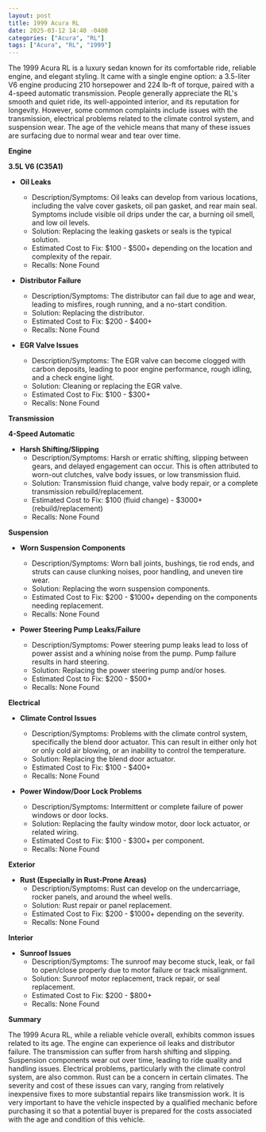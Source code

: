```yaml
---
layout: post
title: 1999 Acura RL
date: 2025-03-12 14:40 -0400
categories: ["Acura", "RL"]
tags: ["Acura", "RL", "1999"]
---
```

The 1999 Acura RL is a luxury sedan known for its comfortable ride, reliable engine, and elegant styling. It came with a single engine option: a 3.5-liter V6 engine producing 210 horsepower and 224 lb-ft of torque, paired with a 4-speed automatic transmission. People generally appreciate the RL's smooth and quiet ride, its well-appointed interior, and its reputation for longevity. However, some common complaints include issues with the transmission, electrical problems related to the climate control system, and suspension wear. The age of the vehicle means that many of these issues are surfacing due to normal wear and tear over time.

**Engine**

**3.5L V6 (C35A1)**

*   **Oil Leaks**
    *   Description/Symptoms: Oil leaks can develop from various locations, including the valve cover gaskets, oil pan gasket, and rear main seal. Symptoms include visible oil drips under the car, a burning oil smell, and low oil levels.
    *   Solution: Replacing the leaking gaskets or seals is the typical solution.
    *   Estimated Cost to Fix: $100 - $500+ depending on the location and complexity of the repair.
    *   Recalls: None Found

*   **Distributor Failure**
    *   Description/Symptoms: The distributor can fail due to age and wear, leading to misfires, rough running, and a no-start condition.
    *   Solution: Replacing the distributor.
    *   Estimated Cost to Fix: $200 - $400+
    *   Recalls: None Found

*   **EGR Valve Issues**
    *   Description/Symptoms: The EGR valve can become clogged with carbon deposits, leading to poor engine performance, rough idling, and a check engine light.
    *   Solution: Cleaning or replacing the EGR valve.
    *   Estimated Cost to Fix: $100 - $300+
    *   Recalls: None Found

**Transmission**

**4-Speed Automatic**

*   **Harsh Shifting/Slipping**
    *   Description/Symptoms: Harsh or erratic shifting, slipping between gears, and delayed engagement can occur. This is often attributed to worn-out clutches, valve body issues, or low transmission fluid.
    *   Solution: Transmission fluid change, valve body repair, or a complete transmission rebuild/replacement.
    *   Estimated Cost to Fix: $100 (fluid change) - $3000+ (rebuild/replacement)
    *   Recalls: None Found

**Suspension**

*   **Worn Suspension Components**
    *   Description/Symptoms: Worn ball joints, bushings, tie rod ends, and struts can cause clunking noises, poor handling, and uneven tire wear.
    *   Solution: Replacing the worn suspension components.
    *   Estimated Cost to Fix: $200 - $1000+ depending on the components needing replacement.
    *   Recalls: None Found

*   **Power Steering Pump Leaks/Failure**
    *   Description/Symptoms: Power steering pump leaks lead to loss of power assist and a whining noise from the pump. Pump failure results in hard steering.
    *   Solution: Replacing the power steering pump and/or hoses.
    *   Estimated Cost to Fix: $200 - $500+
    *   Recalls: None Found

**Electrical**

*   **Climate Control Issues**
    *   Description/Symptoms: Problems with the climate control system, specifically the blend door actuator. This can result in either only hot or only cold air blowing, or an inability to control the temperature.
    *   Solution: Replacing the blend door actuator.
    *   Estimated Cost to Fix: $100 - $400+
    *   Recalls: None Found

*   **Power Window/Door Lock Problems**
    *   Description/Symptoms: Intermittent or complete failure of power windows or door locks.
    *   Solution: Replacing the faulty window motor, door lock actuator, or related wiring.
    *   Estimated Cost to Fix: $100 - $300+ per component.
    *   Recalls: None Found

**Exterior**

*   **Rust (Especially in Rust-Prone Areas)**
    *   Description/Symptoms: Rust can develop on the undercarriage, rocker panels, and around the wheel wells.
    *   Solution: Rust repair or panel replacement.
    *   Estimated Cost to Fix: $200 - $1000+ depending on the severity.
    *   Recalls: None Found

**Interior**

*   **Sunroof Issues**
    * Description/Symptoms: The sunroof may become stuck, leak, or fail to open/close properly due to motor failure or track misalignment.
    * Solution: Sunroof motor replacement, track repair, or seal replacement.
    * Estimated Cost to Fix: $200 - $800+
    * Recalls: None Found

**Summary**

The 1999 Acura RL, while a reliable vehicle overall, exhibits common issues related to its age. The engine can experience oil leaks and distributor failure. The transmission can suffer from harsh shifting and slipping. Suspension components wear out over time, leading to ride quality and handling issues. Electrical problems, particularly with the climate control system, are also common. Rust can be a concern in certain climates. The severity and cost of these issues can vary, ranging from relatively inexpensive fixes to more substantial repairs like transmission work. It is very important to have the vehicle inspected by a qualified mechanic before purchasing it so that a potential buyer is prepared for the costs associated with the age and condition of this vehicle.

